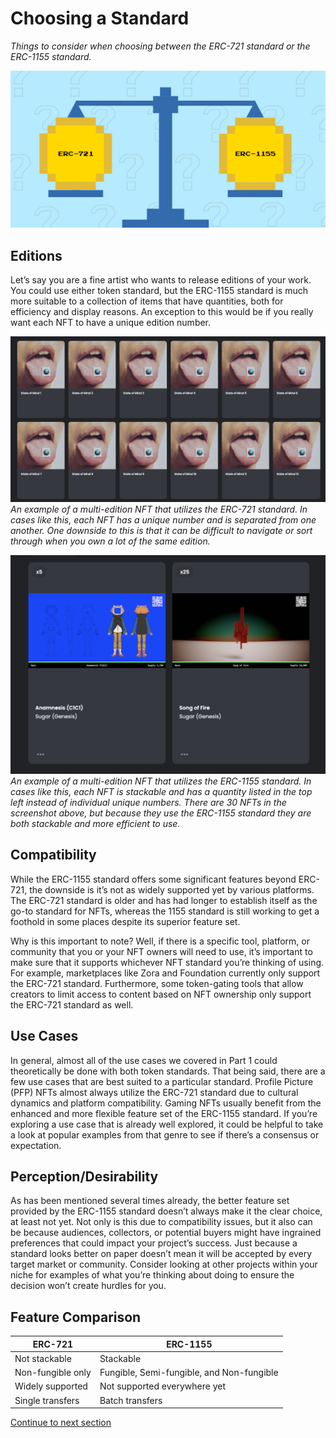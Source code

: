 # Choosing a Standard

*Things to consider when choosing between the ERC-721 standard or the ERC-1155 standard.*

![Choosing an NFT Standard](../../images/encyclopedia/NFT-Options-nftschool.png)

## Editions

Let’s say you are a fine artist who wants to release editions of your work. You could use either token standard, but the ERC-1155 standard is much more suitable to a collection of items that have quantities, both for efficiency and display reasons. An exception to this would be if you really want each NFT to have a unique edition number.

![An example of a multi-edition NFT that utilizes the ERC-721 standard. In cases like this, each NFT has a unique number and is separated from one another. One downside to this is that it can be difficult to navigate or sort through when you own a lot of the same edition.](/docs/images/encyclopedia/editions721.png)
*An example of a multi-edition NFT that utilizes the ERC-721 standard. In cases like this, each NFT has a unique number and is separated from one another. One downside to this is that it can be difficult to navigate or sort through when you own a lot of the same edition.*

![An example of a multi-edition NFT that utilizes the ERC-1155 standard. In cases like this, each NFT is stackable and has a quantity listed in the top left instead of individual unique numbers. There are 30 NFTs in the screenshot above, but because they use the ERC-1155 standard they are both stackable and more efficient to use.](/docs/images/encyclopedia/editions1155.png)
*An example of a multi-edition NFT that utilizes the ERC-1155 standard. In cases like this, each NFT is stackable and has a quantity listed in the top left instead of individual unique numbers. There are 30 NFTs in the screenshot above, but because they use the ERC-1155 standard they are both stackable and more efficient to use.*

## Compatibility

While the ERC-1155 standard offers some significant features beyond ERC-721, the downside is it’s not as widely supported yet by various platforms. The ERC-721 standard is older and has had longer to establish itself as the go-to standard for NFTs, whereas the 1155 standard is still working to get a foothold in some places despite its superior feature set. 

Why is this important to note? Well, if there is a specific tool, platform, or community that you or your NFT owners will need to use, it’s important to make sure that it supports whichever NFT standard you’re thinking of using. For example, marketplaces like Zora and Foundation currently only support the ERC-721 standard. Furthermore, some token-gating tools that allow creators to limit access to content based on NFT ownership only support the ERC-721 standard as well.

## Use Cases

In general, almost all of the use cases we covered in Part 1 could theoretically be done with both token standards. That being said, there are a few use cases that are best suited to a particular standard. Profile Picture (PFP) NFTs almost always utilize the ERC-721 standard due to cultural dynamics and platform compatibility. Gaming NFTs usually benefit from the enhanced and more flexible feature set of the ERC-1155 standard. If you’re exploring a use case that is already well explored, it could be helpful to take a look at popular examples from that genre to see if there’s a consensus or expectation.

## Perception/Desirability

As has been mentioned several times already, the better feature set provided by the ERC-1155 standard doesn’t always make it the clear choice, at least not yet. Not only is this due to compatibility issues, but it also can be because audiences, collectors, or potential buyers might have ingrained preferences that could impact your project’s success. Just because a standard looks better on paper doesn’t mean it will be accepted by every target market or community. Consider looking at other projects within your niche for examples of what you’re thinking about doing to ensure the decision won’t create hurdles for you.

## Feature Comparison

| ERC-721           | ERC-1155                                  |
|-------------------|-------------------------------------------|
| Not stackable     | Stackable                                 |
| Non-fungible only | Fungible, Semi-fungible, and Non-fungible |
| Widely supported  | Not supported everywhere yet              |
| Single transfers  | Batch transfers                           |

[Continue to next section](/encyclopedia/part-2/choosing-types)
